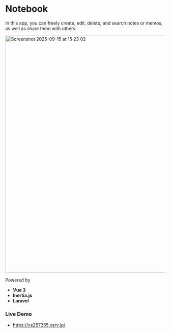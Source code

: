 # Notebook

In this app, you can freely create, edit, delete, and search notes or memos, as well as share them with others.

<img width="1445" height="743" alt="Screenshot 2025-09-15 at 15 23 02" src="https://github.com/user-attachments/assets/0c52c30b-6144-4cd8-a47d-6841e9620cc0" />

Powered by 

- **Vue 3**
- **Inertia.js**
- **Laravel**

### Live Demo

- https://xs257355.xsrv.jp/
